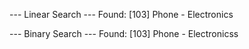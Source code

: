 --- Linear Search ---
Found: [103] Phone - Electronics

--- Binary Search ---
Found: [103] Phone - Electronicss